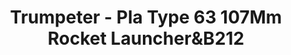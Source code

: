 ---
layout: product
title: "Trumpeter - Pla Type 63 107Mm Rocket Launcher&B212"
price: "3200" 
desc: "N/A"
img_path: "/assets/img/TRU02320.jpg"
brand: "N/A"
available: false
special_offer: false
new: false
soon: false
cat: "010000"
subcat: "013400"
subsubcat: "0N/A"
sifra: "TRU02320"
popular: false
---
